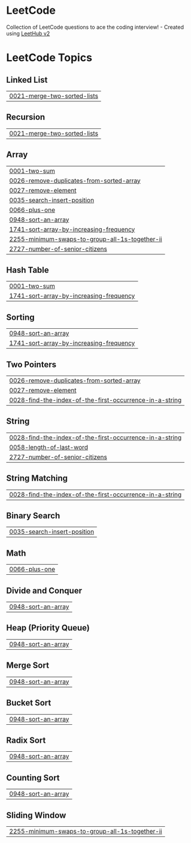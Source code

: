 # LeetCode
Collection of LeetCode questions to ace the coding interview! - Created using [LeetHub v2](https://github.com/arunbhardwaj/LeetHub-2.0)

<!---LeetCode Topics Start-->
# LeetCode Topics
## Linked List
|  |
| ------- |
| [0021-merge-two-sorted-lists](https://github.com/am-saksham/LeetCode/tree/master/0021-merge-two-sorted-lists) |
## Recursion
|  |
| ------- |
| [0021-merge-two-sorted-lists](https://github.com/am-saksham/LeetCode/tree/master/0021-merge-two-sorted-lists) |
## Array
|  |
| ------- |
| [0001-two-sum](https://github.com/am-saksham/LeetCode/tree/master/0001-two-sum) |
| [0026-remove-duplicates-from-sorted-array](https://github.com/am-saksham/LeetCode/tree/master/0026-remove-duplicates-from-sorted-array) |
| [0027-remove-element](https://github.com/am-saksham/LeetCode/tree/master/0027-remove-element) |
| [0035-search-insert-position](https://github.com/am-saksham/LeetCode/tree/master/0035-search-insert-position) |
| [0066-plus-one](https://github.com/am-saksham/LeetCode/tree/master/0066-plus-one) |
| [0948-sort-an-array](https://github.com/am-saksham/LeetCode/tree/master/0948-sort-an-array) |
| [1741-sort-array-by-increasing-frequency](https://github.com/am-saksham/LeetCode/tree/master/1741-sort-array-by-increasing-frequency) |
| [2255-minimum-swaps-to-group-all-1s-together-ii](https://github.com/am-saksham/LeetCode/tree/master/2255-minimum-swaps-to-group-all-1s-together-ii) |
| [2727-number-of-senior-citizens](https://github.com/am-saksham/LeetCode/tree/master/2727-number-of-senior-citizens) |
## Hash Table
|  |
| ------- |
| [0001-two-sum](https://github.com/am-saksham/LeetCode/tree/master/0001-two-sum) |
| [1741-sort-array-by-increasing-frequency](https://github.com/am-saksham/LeetCode/tree/master/1741-sort-array-by-increasing-frequency) |
## Sorting
|  |
| ------- |
| [0948-sort-an-array](https://github.com/am-saksham/LeetCode/tree/master/0948-sort-an-array) |
| [1741-sort-array-by-increasing-frequency](https://github.com/am-saksham/LeetCode/tree/master/1741-sort-array-by-increasing-frequency) |
## Two Pointers
|  |
| ------- |
| [0026-remove-duplicates-from-sorted-array](https://github.com/am-saksham/LeetCode/tree/master/0026-remove-duplicates-from-sorted-array) |
| [0027-remove-element](https://github.com/am-saksham/LeetCode/tree/master/0027-remove-element) |
| [0028-find-the-index-of-the-first-occurrence-in-a-string](https://github.com/am-saksham/LeetCode/tree/master/0028-find-the-index-of-the-first-occurrence-in-a-string) |
## String
|  |
| ------- |
| [0028-find-the-index-of-the-first-occurrence-in-a-string](https://github.com/am-saksham/LeetCode/tree/master/0028-find-the-index-of-the-first-occurrence-in-a-string) |
| [0058-length-of-last-word](https://github.com/am-saksham/LeetCode/tree/master/0058-length-of-last-word) |
| [2727-number-of-senior-citizens](https://github.com/am-saksham/LeetCode/tree/master/2727-number-of-senior-citizens) |
## String Matching
|  |
| ------- |
| [0028-find-the-index-of-the-first-occurrence-in-a-string](https://github.com/am-saksham/LeetCode/tree/master/0028-find-the-index-of-the-first-occurrence-in-a-string) |
## Binary Search
|  |
| ------- |
| [0035-search-insert-position](https://github.com/am-saksham/LeetCode/tree/master/0035-search-insert-position) |
## Math
|  |
| ------- |
| [0066-plus-one](https://github.com/am-saksham/LeetCode/tree/master/0066-plus-one) |
## Divide and Conquer
|  |
| ------- |
| [0948-sort-an-array](https://github.com/am-saksham/LeetCode/tree/master/0948-sort-an-array) |
## Heap (Priority Queue)
|  |
| ------- |
| [0948-sort-an-array](https://github.com/am-saksham/LeetCode/tree/master/0948-sort-an-array) |
## Merge Sort
|  |
| ------- |
| [0948-sort-an-array](https://github.com/am-saksham/LeetCode/tree/master/0948-sort-an-array) |
## Bucket Sort
|  |
| ------- |
| [0948-sort-an-array](https://github.com/am-saksham/LeetCode/tree/master/0948-sort-an-array) |
## Radix Sort
|  |
| ------- |
| [0948-sort-an-array](https://github.com/am-saksham/LeetCode/tree/master/0948-sort-an-array) |
## Counting Sort
|  |
| ------- |
| [0948-sort-an-array](https://github.com/am-saksham/LeetCode/tree/master/0948-sort-an-array) |
## Sliding Window
|  |
| ------- |
| [2255-minimum-swaps-to-group-all-1s-together-ii](https://github.com/am-saksham/LeetCode/tree/master/2255-minimum-swaps-to-group-all-1s-together-ii) |
<!---LeetCode Topics End-->